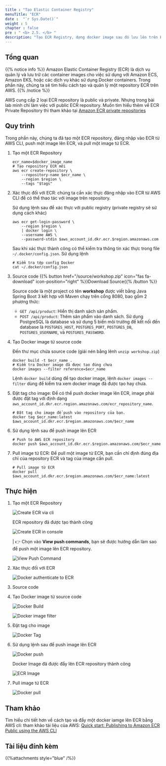 ```yaml
---
title : "Tạo Elastic Container Registry"
menuTitle: "ECR"
date :  "`r Sys.Date()`" 
weight : 5
chapter : false
pre : " <b> 2.5. </b> "
description: "Tạo ECR Registry, dựng docker image sau đó lưu lên trên ECR registry"
---
```


## Tổng quan

{{% notice info %}}
Amazon Elastic Container Registry (ECR) là dịch vụ quản lý và lưu trữ các container images cho việc sử dụng với Amazon ECS, Amazon EKS, hoặc các dịch vụ khác sử dụng Docker containers. Trong phần này, chúng ta sẽ tìm hiểu cách tạo và quản lý một repository ECR trên AWS.
{{% /notice %}}

AWS cung cấp 2 loại ECR repository là public và private. Nhưng trong bài lab mình chỉ làm việc với public ECR repository. Muốn tìm hiểu thêm về ECR Private Repository thì tham khảo tại [Amazon ECR private repositories](https://docs.aws.amazon.com/AmazonECR/latest/userguide/Repositories.html)

## Quy trình

Trong phần này, chúng ta đã tạo một ECR repository, đăng nhập vào ECR từ AWS CLI, push một image lên ECR, và pull một image từ ECR.

1. Tạo một ECR Repository

    ```shell
    ecr_name=$docker_image_name
    # Tạo repository ECR mới
    aws ecr create-repository \
        --repository-name $ecr_name \
        --region $region \
        --tags "$tags"
    ```

2. Xác thực đối với ECR: chúng ta cần xác thực đăng nhập vào ECR từ AWS CLI để có thể thao tác với image trên repository.

    Sử dụng lệnh sau để xác thực với public registry (private registry sẽ sử dụng cách khác)

    ```shell
    aws ecr get-login-password \
        --region $region \
        | docker login \
        --username AWS \
        --password-stdin $aws_account_id.dkr.ecr.$region.amazonaws.com
    ```

    Sau khi xác thực thành công có thể kiểm tra thông tin xác thực trong file `~/.docker/config.json`. Sử dụng lệnh

    ```shell
    # Kiểm tra tệp config Docker
    cat ~/.docker/config.json
    ```

3. Source code {{% button href="/source/workshop.zip" icon="fas fa-download" icon-position="right" %}}Download Source{{% /button %}}

    Source code là một project có tên **workshop** được viết bằng Java Spring Boot 3 kết hợp với Maven chạy trên cổng 8080, bao gồm 2 phương thức:
    * `GET /api/product`: Hiển thị danh sách sản phẩm.
    * `POST /api/product`: Thêm sản phẩm vào danh sách.
    Sử dụng PostgreSQL là database và sử dụng 5 biến môi trường để kết nối đến database là `POSTGRES_HOST`, `POSTGRES_PORT`, `POSTGRES_DB`, `POSTGRES_USERNAME`, và `POSTGRES_PASSWORD`.

4. Tạo Docker image từ source code

    Đến thư mục chứa source code (giải nén bằng lênh `unzip workshop.zip`)

    ```shell
    docker build -t $ecr_name .
    # Kiểm tra Docker image đã được tạo đúng chưa
    docker images --filter reference=$ecr_name
    ```
    
    Lệnh `docker build` dùng để tạo docker image, lệnh `docker images --filter` dùng để kiểm tra xem docker image đã được tạo hay chưa.

5. Đặt tag cho image: Để có thể push docker image lên ECR, image phải được đặt tag với định dạng `aws_account_id.dkr.ecr.region.amazonaws.com/ecr_repository_name`.
    
    ```shell
    # Đặt tag cho image để push vào repository của bạn.
    docker tag $ecr_name:latest $aws_account_id.dkr.ecr.$region.amazonaws.com/$ecr_name
    ```

6. Sử dụng lệnh sau để push image lên ECR

    ```shell
    # Push to AWS ECR repository
    docker push $aws_account_id.dkr.ecr.$region.amazonaws.com/$ecr_name
    ```

7. Pull image từ ECR: Để pull một image từ ECR, bạn cần chỉ định đúng địa chỉ của repository ECR và tag của image cần pull.

    ```shell
    # Pull image từ ECR
    docker pull $aws_account_id.dkr.ecr.$region.amazonaws.com/$ecr_name:latest
    ```

## Thực hiện

1. Tạo một ECR Repository

    ![Create ECR via cli](/fcj-workshop2/images/2-prerequiste/2.5-ecr/2.5.1-create-ecr.png)

    ECR repository đã được tạo thành công

    ![Create ECR in console](/fcj-workshop2/images/2-prerequiste/2.5-ecr/2.5.2-created-ecr.png)

    | 👉 Chọn vào **View push commands**, bạn sẽ được hướng dẫn làm sao để push một image lên ECR repository.

    ![View Push Command](/fcj-workshop2/images/2-prerequiste/2.5-ecr/2.5.3-view-push-command.png)

2. Xác thực đối với ECR

    ![Docker authenticate to ECR](/fcj-workshop2/images/2-prerequiste/2.5-ecr/2.5.4-authen.png)

3. Source code

4. Tạo Docker image từ source code

    ![Docker Build](/fcj-workshop2/images/2-prerequiste/2.5-ecr/2.5.5-docker-build.png)

    ![Docker image filter](/fcj-workshop2/images/2-prerequiste/2.5-ecr/2.5.6-docker-image.png)

5. Đặt tag cho image

    ![Docker Tag](/fcj-workshop2/images/2-prerequiste/2.5-ecr/2.5.7-docker-tag.png)

6. Sử dụng lệnh sau để push image lên ECR

    ![Docker push](/fcj-workshop2/images/2-prerequiste/2.5-ecr/2.5.8-docker-push.png)

    Docker Image đã được đẩy lên ECR repository thành công

    ![ECR Image](/fcj-workshop2/images/2-prerequiste/2.5-ecr/2.5.9-ecr-image.png)

7. Pull image từ ECR

    ![Docker pull](/fcj-workshop2/images/2-prerequiste/2.5-ecr/2.5.10-docker-pull.png)

## Tham khảo

Tìm hiểu chi tiết hơn về cách tạo và đẩy một docker iamge lên ECR bằng AWS cli: tham khảo tài liệu của AWS: [Quick start: Publishing to Amazon ECR Public using the AWS CLI](https://docs.aws.amazon.com/AmazonECR/latest/public/getting-started-cli.html)

## Tài liệu đính kèm

{{%attachments style="blue" /%}}